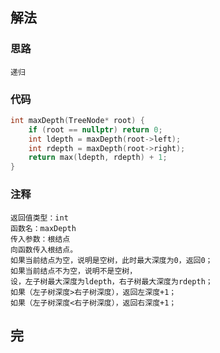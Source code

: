 ## 解法

### 思路

```
递归
```

### 代码

```c++
int maxDepth(TreeNode* root) {
    if (root == nullptr) return 0;
    int ldepth = maxDepth(root->left);
    int rdepth = maxDepth(root->right);
    return max(ldepth, rdepth) + 1;
}
```

### 注释

```
返回值类型：int
函数名：maxDepth
传入参数：根结点
向函数传入根结点。
如果当前结点为空，说明是空树，此时最大深度为0，返回0；
如果当前结点不为空，说明不是空树，
设，左子树最大深度为ldepth，右子树最大深度为rdepth；
如果（左子树深度>右子树深度），返回左深度+1；
如果（左子树深度<右子树深度），返回右深度+1；
```

## 完